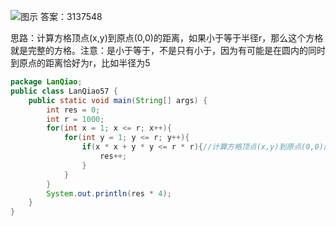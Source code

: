 

![图示](https://img-blog.csdnimg.cn/20210218215215902.png?x-oss-process=image/watermark,type_ZmFuZ3poZW5naGVpdGk,shadow_10,text_aHR0cHM6Ly9ibG9nLmNzZG4ubmV0L3dlaXhpbl80NjQ5NzUwMw==,size_16,color_FFFFFF,t_70)
答案：3137548

思路：计算方格顶点(x,y)到原点(0,0)的距离，如果小于等于半径r，那么这个方格就是完整的方格。注意：是小于等于，不是只有小于，因为有可能是在圆内的同时到原点的距离恰好为r，比如半径为5
```java
package LanQiao;
public class LanQiao57 {
    public static void main(String[] args) {
        int res = 0;
        int r = 1000;
        for(int x = 1; x <= r; x++){
            for(int y = 1; y <= r; y++){
                if(x * x + y * y <= r * r){//计算方格顶点(x,y)到原点(0,0)的距离，如果小于等于半径r，那么这个方格就是完整的方格。注意：是小于等于，不是只有小于
                    res++;
                }
            }
        }
        System.out.println(res * 4);
    }
}
```